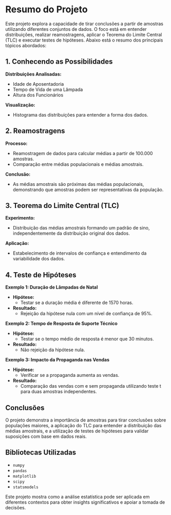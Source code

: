 # Resumo do Projeto

Este projeto explora a capacidade de tirar conclusões a partir de amostras utilizando diferentes conjuntos de dados. O foco está em entender distribuições, realizar reamostragens, aplicar o Teorema do Limite Central (TLC) e executar testes de hipóteses. Abaixo está o resumo dos principais tópicos abordados:

## 1. Conhecendo as Possibilidades

**Distribuições Analisadas:**
- Idade de Aposentadoria
- Tempo de Vida de uma Lâmpada
- Altura dos Funcionários

**Visualização:**
- Histograma das distribuições para entender a forma dos dados.

## 2. Reamostragens

**Processo:**
- Reamostragem de dados para calcular médias a partir de 100.000 amostras.
- Comparação entre médias populacionais e médias amostrais.

**Conclusão:**
- As médias amostrais são próximas das médias populacionais, demonstrando que amostras podem ser representativas da população.

## 3. Teorema do Limite Central (TLC)

**Experimento:**
- Distribuição das médias amostrais formando um padrão de sino, independentemente da distribuição original dos dados.

**Aplicação:**
- Estabelecimento de intervalos de confiança e entendimento da variabilidade dos dados.

## 4. Teste de Hipóteses

**Exemplo 1: Duração de Lâmpadas de Natal**
- **Hipótese:**
  - Testar se a duração média é diferente de 1570 horas.
- **Resultado:**
  - Rejeição da hipótese nula com um nível de confiança de 95%.

**Exemplo 2: Tempo de Resposta de Suporte Técnico**
- **Hipótese:**
  - Testar se o tempo médio de resposta é menor que 30 minutos.
- **Resultado:**
  - Não rejeição da hipótese nula.

**Exemplo 3: Impacto da Propaganda nas Vendas**
- **Hipótese:**
  - Verificar se a propaganda aumenta as vendas.
- **Resultado:**
  - Comparação das vendas com e sem propaganda utilizando teste t para duas amostras independentes.

## Conclusões

O projeto demonstra a importância de amostras para tirar conclusões sobre populações maiores, a aplicação do TLC para entender a distribuição das médias amostrais, e a utilização de testes de hipóteses para validar suposições com base em dados reais.

## Bibliotecas Utilizadas
- `numpy`
- `pandas`
- `matplotlib`
- `scipy`
- `statsmodels`

Este projeto mostra como a análise estatística pode ser aplicada em diferentes contextos para obter insights significativos e apoiar a tomada de decisões.
